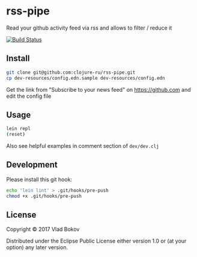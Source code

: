 # rss-pipe

Read your github activity feed via rss and allows to filter / reduce it

[![Build Status][BS img]][Build Status]

## Install

```sh
git clone git@github.com:clojure-ru/rss-pipe.git
cp dev-resources/config.edn.sample dev-resources/config.edn 
```

Get the link from "Subscribe to your news feed" on https://github.com and edit the config file

## Usage

```sh
lein repl
(reset)
```

Also see helpful examples in comment section of `dev/dev.clj`

## Development

Please install this git hook:

```sh
echo 'lein lint' > .git/hooks/pre-push
chmod +x .git/hooks/pre-push
```

## License

Copyright © 2017 Vlad Bokov

Distributed under the Eclipse Public License either version 1.0 or (at
your option) any later version.

[Build Status]: https://travis-ci.org/clojure-ru/rss-pipe
[BS img]: https://travis-ci.org/clojure-ru/rss-pipe.png
